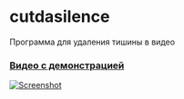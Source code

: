 # cutdasilence
Программа для удаления тишины в видео

### [Видео с демонстрацией](https://youtu.be/1NiUATyXmCE "Видео с демонстрацией")

[![Screenshot](https://media.discordapp.net/attachments/647892846250033172/1114119230112137226/V8gxme2.jpg "Screenshot")](https://media.discordapp.net/attachments/647892846250033172/1114119230112137226/V8gxme2.jpg "Screenshot")
